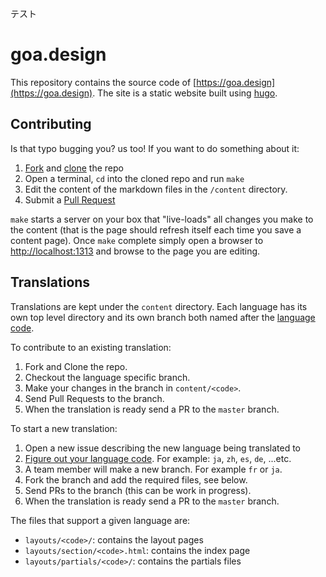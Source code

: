 テスト
# goa.design

This repository contains the source code of [https://goa.design](https://goa.design). The site is
a static website built using [hugo](http://gohugo.io).

## Contributing

Is that typo bugging you? us too! If you want to do something about it:

1. [Fork](https://help.github.com/articles/fork-a-repo/) and [clone](https://help.github.com/articles/cloning-a-repository/) the repo
2. Open a terminal, `cd` into the cloned repo and run `make`
3. Edit the content of the markdown files in the `/content` directory.
4. Submit a [Pull Request](https://help.github.com/articles/using-pull-requests/)

`make` starts a server on your box that "live-loads" all changes you make to the content (that is
the page should refresh itself each time you save a content page). Once `make` complete simply open
a browser to [http://localhost:1313](http://localhost:1313) and browse to the page you are editing.

## Translations

Translations are kept under the `content` directory. Each language has its own top level directory
and its own branch both named after the [language
code](http://www.sitepoint.com/web-foundations/iso-2-letter-language-codes/).

To contribute to an existing translation:

1. Fork and Clone the repo.
2. Checkout the language specific branch.
3. Make your changes in the branch in `content/<code>`.
4. Send Pull Requests to the branch.
5. When the translation is ready send a PR to the `master` branch.

To start a new translation:

1. Open a new issue describing the new language being translated to
2. [Figure out your language code](http://www.sitepoint.com/web-foundations/iso-2-letter-language-codes/). For example: `ja`, `zh`, `es`, `de`, ...etc.
3. A team member will make a new branch. For example `fr` or `ja`.
4. Fork the branch and add the required files, see below.
5. Send PRs to the branch (this can be work in progress).
6. When the translation is ready send a PR to the `master` branch.

The files that support a given language are:

* `layouts/<code>/`: contains the layout pages
* `layouts/section/<code>.html`: contains the index page
* `layouts/partials/<code>/`: contains the partials files
